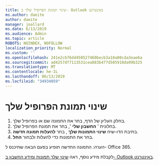 ```yaml
---
title: שינוי תמונת הפרופיל שלך ב- Outlook באינטרנט
ms.author: daeite
author: daeite
manager: joallard
ms.date: 6/13/2019
ms.audience: Admin
ms.topic: article
ROBOTS: NOINDEX, NOFOLLOW
localization_priority: Normal
ms.custom: ''
ms.openlocfilehash: 241e2cb76dd450527460becb3a18a00cda3eae6a
ms.sourcegitcommit: ad4257df7113531cea883b477d505918da99b325
ms.translationtype: MT
ms.contentlocale: he-IL
ms.lasthandoff: 06/13/2019
ms.locfileid: "34934059"
---
```

# <a name="change-your-profile-picture"></a>שינוי תמונת הפרופיל שלך

1. בחלק העליון של הדף, בחר את התמונה שם או בפרופיל שלך.
1. בחלונית ' **החשבון שלי** ', בחר את תמונת הפרופיל שלך.
1. בתיבת הדו-שיח **שינוי התמונות שלך** , בחר **להעלות תמונה חדשה**.
1. בחר את התמונות כדי להעלות ולבחור **החל**.

*הערה:* התמונה החדשה תופיע בפעם הבאה שתיכנס ל- Office 365.

לקבלת מידע נוסף, ראה [שינוי שלך תמונות ומידע החשבון ב- Outlook באינטרנט](https://support.office.com/article/b2dbb289-851d-4bed-93c3-3e136f5659ec).